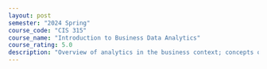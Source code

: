```yaml
---
layout: post
semester: "2024 Spring"
course_code: "CIS 315"
course_name: "Introduction to Business Data Analytics"
course_rating: 5.0
description: "Overview of analytics in the business context; concepts of strategic and operational analytics; overview of concepts like dimensional modeling, the Model Lifecycle, data mining, big data, KPIs and metrics, ERP and analytics, in-database/memory analytics; real-time analytics and data stream analysis."
---
```

